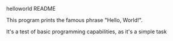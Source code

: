 helloworld README

This program prints the famous phrase "Hello, World!".

It's a test of basic programming capabilities, as it's a simple task

